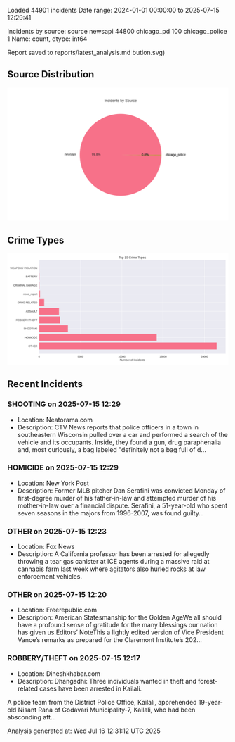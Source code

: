 
Loaded 44901 incidents
Date range: 2024-01-01 00:00:00 to 2025-07-15 12:29:41

Incidents by source:
source
newsapi           44800
chicago_pd          100
chicago_police        1
Name: count, dtype: int64

Report saved to reports/latest_analysis.md
bution.svg)

## Source Distribution
![Source Distribution](images/source_distribution.svg)

## Crime Types
![Crime Types](images/crime_types.svg)

## Recent Incidents

### SHOOTING on 2025-07-15 12:29
- Location: Neatorama.com
- Description: CTV News reports that police officers in a town in southeastern Wisconsin pulled over a car and performed a search of the vehicle and its occupants. Inside, they found a gun, drug paraphenalia and, most curiously, a bag labeled "definitely not a bag full of d…


### HOMICIDE on 2025-07-15 12:29
- Location: New York Post
- Description: Former MLB pitcher Dan Serafini was convicted Monday of first-degree murder of his father-in-law and attempted murder of his mother-in-law over a financial dispute. Serafini, a 51-year-old who spent seven seasons in the majors from 1996-2007, was found guilty…


### OTHER on 2025-07-15 12:23
- Location: Fox News
- Description: A California professor has been arrested for allegedly throwing a tear gas canister at ICE agents during a massive raid at cannabis farm last week where agitators also hurled rocks at law enforcement vehicles.


### OTHER on 2025-07-15 12:20
- Location: Freerepublic.com
- Description: American Statesmanship for the Golden AgeWe all should have a profound sense of gratitude for the many blessings our nation has given us.Editors’ NoteThis a lightly edited version of Vice President Vance’s remarks as prepared for the Claremont Institute’s 202…


### ROBBERY/THEFT on 2025-07-15 12:17
- Location: Dineshkhabar.com
- Description: Dhangadhi: Three individuals wanted in theft and forest-related cases have been arrested in Kailali.

A police team from the District Police Office, Kailali, apprehended 19-year-old Nisant Rana of Godavari Municipality-7, Kailali, who had been absconding aft…

Analysis generated at: Wed Jul 16 12:31:12 UTC 2025
